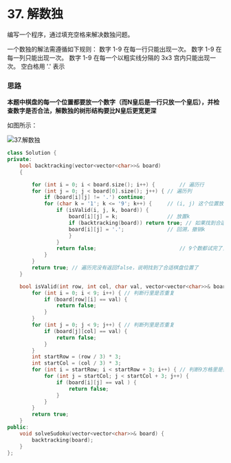 # 37. 解数独

编写一个程序，通过填充空格来解决数独问题。

一个数独的解法需遵循如下规则： 数字 1-9 在每一行只能出现一次。 数字 1-9 在每一列只能出现一次。 数字 1-9 在每一个以粗实线分隔的 3x3 宫内只能出现一次。 空白格用 '.' 表示

### 思路

**本题中棋盘的每一个位置都要放一个数字（而N皇后是一行只放一个皇后），并检查数字是否合法，解数独的树形结构要比N皇后更宽更深**

如图所示：

![37.解数独](https://code-thinking-1253855093.file.myqcloud.com/pics/2020111720451790-20230310131816104.png)



```cpp
class Solution {
private:
    bool backtracking(vector<vector<char>>& board)
    {

        for (int i = 0; i < board.size(); i++) {        // 遍历行
        for (int j = 0; j < board[0].size(); j++) { // 遍历列
            if (board[i][j] != '.') continue;
            for (char k = '1'; k <= '9'; k++) {     // (i, j) 这个位置放k是否合适
                if (isValid(i, j, k, board)) {
                    board[i][j] = k;                // 放置k
                    if (backtracking(board)) return true; // 如果找到合适一组立刻返回
                    board[i][j] = '.';              // 回溯，撤销k
                    }
                }
                return false;                           // 9个数都试完了，都不行，那么就返回false
            }
        }
        return true; // 遍历完没有返回false，说明找到了合适棋盘位置了
    }

    bool isValid(int row, int col, char val, vector<vector<char>>& board) {
        for (int i = 0; i < 9; i++) { // 判断行里是否重复
            if (board[row][i] == val) {
                return false;
            }
        }
        for (int j = 0; j < 9; j++) { // 判断列里是否重复
            if (board[j][col] == val) {
                return false;
            }
        }
        int startRow = (row / 3) * 3;
        int startCol = (col / 3) * 3;
        for (int i = startRow; i < startRow + 3; i++) { // 判断9方格里是否重复
            for (int j = startCol; j < startCol + 3; j++) {
                if (board[i][j] == val ) {
                    return false;
                }
            }
        }
        return true;
    }
public:
    void solveSudoku(vector<vector<char>>& board) {
        backtracking(board);
    }
};
```

